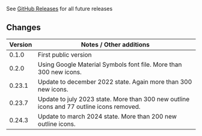 See [GitHub Releases](https://github.com/drgcms/drg-cms/releases) for all future releases

## Changes

| Version | Notes / Other additions                                                                  |
|---------|------------------------------------------------------------------------------------------|
| 0.1.0   | First public version                                                                     |
| 0.2.0   | Using Google Material Symbols font file. More than 300 new icons.                        |
| 0.23.1  | Update to december 2022 state. Again more than 300 new icons.                            |
| 0.23.7  | Update to july 2023 state. More than 300 new outline icons and 77 outline icons removed. |
| 0.24.3  | Update to march 2024 state. More than 200 new outline icons.                             |
